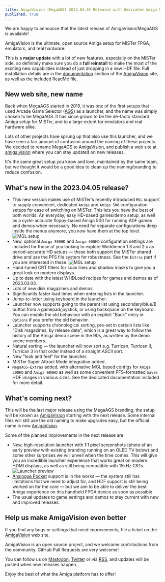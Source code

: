```yaml
---
title: AmigaVision (MegaAGS) 2023.04.05 Released with Dedicated Amiga 500 & Amiga 600 Setups
published: true
---
```

We are happy to announce that the latest release of AmigaVision/MegaAGS is available!

AmigaVision is the ultimate, open source Amiga setup for MiSTer FPGA, emulators, and real hardware.

This is a **major update** with a lot of new features, especially on the MiSTer side, so definitely make sure you do a **full reinstall** to make the most of the exciting new capabilities instead of just dropping in a new HDF file. Full installation details are in the [documentation](https://amiga.vision/docs) section of the [AmigaVision] site, as well as the included ReadMe file.

## New web site, new name

Back when MegaAGS started in 2019, it was one of the first setups that used Arcade Game Selector ([AGS]) as a launcher, and the name was simply chosen to be MegaAGS. It has since grown to be the de-facto standard Amiga setup for MiSTer, and to a large extent for emulators and real hardware alike.

Lots of other projects have sprung up that also use this launcher, and we have seen a fair amount of confusion around the naming of these projects. We decided to rename MegaAGS to [AmigaVision], and publish a web site at [amiga.vision] where you can stay updated on new releases.

It's the same great setup you know and love, maintained by the same team, but we thought it would be a good idea to clean up the naming/branding to reduce confusion.

## What's new in the 2023.04.05 release?

* This new version makes use of MiSTer's recently introduced `MGL` support to supply convenient, dedicated `Amiga` and `Amiga 500` configuration setups for ease of switching on MiSTer. This lets you have the best of both worlds: An everyday, easy HD-based games/demo setup, as well as a cycle-accurate floppy-based Amiga 500 for running ADF games and demos when necessary. No need for separate configurations deep inside the menus anymore, you now have them at the top level. ![MGL setup](https://amiga.vision/images/cores.jpg)
* New, optional `Amiga 500HD` and `Amiga 600HD` configuration settings are included for those of you looking to explore Workbench 1.3 and 2.x as period-accurate HD setups — these both support the MiSTer shared drive and use the PFS file system for robustness. See the `Extras` part if you are interested in these. ![MGL setup](https://amiga.vision/images/wb13.jpg)
* Hand-tuned CRT filters for scan lines and shadow masks to give you a great look on modern displays.
* Up to date with the latest WHDLoad recipes for games and demos as of 2023.03.03.
* Lots of new disk magazines and demos.
* Significantly faster load times when entering lists in the launcher.
* Jump-to-letter using keyboard in the launcher.
* Launcher now supports going to the parent list using secondary/blue/B button from a gamepad/joystick, or using backspace on the keyboard. You can enable the old behaviour with an explicit "Back" entry in `Options` if you prefer the old behavior.
* Launcher supports chronological sorting, pre-set in certain lists like "Disk magazines, by release date", which is a great way to follow the history of the Amiga demo scene in the 90s, as written by the demo scene members.
* Natural sorting — the launcher will now sort e.g. Turrican, Turrican II, Turrican 3 in that order instead of a straight ASCII sort.
* New "look and feel" for the launcher.
* MiSTer Super Attract Mode integration added.
* `MegaAGS-Extras` added, with alternative MGL based configs for `Amiga 500HD` and `Amiga 600HD` as well as some convenient PFS-formatted `Saves` HDF images in various sizes. See the dedicated documentation included for more detail.

## What's coming next?

This will be the last major release using the MegaAGS branding, the setup will be known as [AmigaVision] starting with the next release. Some internal files will still use the old naming to make upgrades easy, but the official name is now [AmigaVision].

Some of the planned improvements in the next release are:

* New, high-resolution launcher with 1:1 pixel screenshots (photo of an early preview with existing branding running on an OLED TV below) and some other surprises we will unveil when the time comes. This will give you an incredible launcher experience that works great on modern HDMI displays, as well as still being compatible with 15kHz CRTs. ![Launcher preview](https://amiga.vision/images/launcher.jpg)
* [Analogue Pocket] support is in the works — the system still has limitations that we need to adjust for, and HDF support is still being worked on for the core — but we aim to be able to deliver the best Amiga experience on this handheld FPGA device as soon as possible.
* The usual updates to game settings and demos to stay current with new and improved releases.

## Help us make AmigaVision even better

If you find any bugs or settings that need improvements, file a ticket on the [AmigaVision] web site.

AmigaVision is an open source project, and we welcome contributions from the community. GitHub Pull Requests are very welcome!

You can follow us on [Mastodon], [Twitter] or via [RSS], and updates will be posted when new releases happen.

Enjoy the best of what the Amiga platform has to offer!

[AmigaVision]:https://amiga.vision
[amiga.vision]:https://amiga.vision
[Analogue Pocket]:https://www.analogue.co/pocket
[AGS]:https://github.com/Optiroc/ArcadeGameSelector
[Mastodon]:https://mastodon.social/@amiga_vision
[Twitter]:https://twitter.com/amiga_vision
[RSS]:https://amiga.vision/feed.xml
